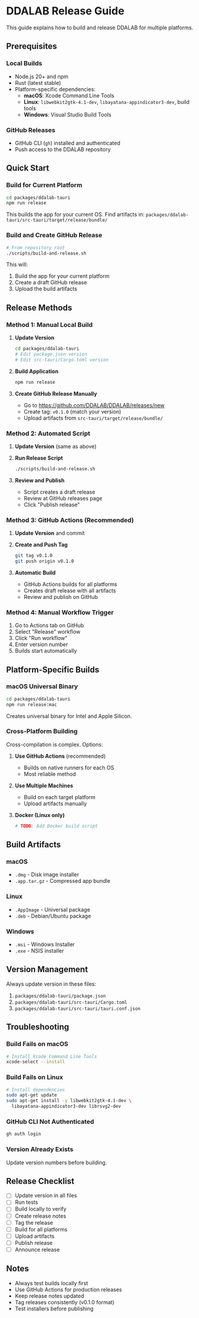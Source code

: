 # DDALAB Release Guide

This guide explains how to build and release DDALAB for multiple platforms.

## Prerequisites

### Local Builds
- Node.js 20+ and npm
- Rust (latest stable)
- Platform-specific dependencies:
  - **macOS**: Xcode Command Line Tools
  - **Linux**: `libwebkit2gtk-4.1-dev`, `libayatana-appindicator3-dev`, build tools
  - **Windows**: Visual Studio Build Tools

### GitHub Releases
- GitHub CLI (`gh`) installed and authenticated
- Push access to the DDALAB repository

## Quick Start

### Build for Current Platform

```bash
cd packages/ddalab-tauri
npm run release
```

This builds the app for your current OS. Find artifacts in:
`packages/ddalab-tauri/src-tauri/target/release/bundle/`

### Build and Create GitHub Release

```bash
# From repository root
./scripts/build-and-release.sh
```

This will:
1. Build the app for your current platform
2. Create a draft GitHub release
3. Upload the build artifacts

## Release Methods

### Method 1: Manual Local Build

1. **Update Version**
   ```bash
   cd packages/ddalab-tauri
   # Edit package.json version
   # Edit src-tauri/Cargo.toml version
   ```

2. **Build Application**
   ```bash
   npm run release
   ```

3. **Create GitHub Release Manually**
   - Go to https://github.com/DDALAB/DDALAB/releases/new
   - Create tag: `v0.1.0` (match your version)
   - Upload artifacts from `src-tauri/target/release/bundle/`

### Method 2: Automated Script

1. **Update Version** (same as above)

2. **Run Release Script**
   ```bash
   ./scripts/build-and-release.sh
   ```

3. **Review and Publish**
   - Script creates a draft release
   - Review at GitHub releases page
   - Click "Publish release"

### Method 3: GitHub Actions (Recommended)

1. **Update Version** and commit

2. **Create and Push Tag**
   ```bash
   git tag v0.1.0
   git push origin v0.1.0
   ```

3. **Automatic Build**
   - GitHub Actions builds for all platforms
   - Creates draft release with all artifacts
   - Review and publish on GitHub

### Method 4: Manual Workflow Trigger

1. Go to Actions tab on GitHub
2. Select "Release" workflow
3. Click "Run workflow"
4. Enter version number
5. Builds start automatically

## Platform-Specific Builds

### macOS Universal Binary
```bash
cd packages/ddalab-tauri
npm run release:mac
```
Creates universal binary for Intel and Apple Silicon.

### Cross-Platform Building

Cross-compilation is complex. Options:

1. **Use GitHub Actions** (recommended)
   - Builds on native runners for each OS
   - Most reliable method

2. **Use Multiple Machines**
   - Build on each target platform
   - Upload artifacts manually

3. **Docker (Linux only)**
   ```bash
   # TODO: Add Docker build script
   ```

## Build Artifacts

### macOS
- `.dmg` - Disk image installer
- `.app.tar.gz` - Compressed app bundle

### Linux
- `.AppImage` - Universal package
- `.deb` - Debian/Ubuntu package

### Windows
- `.msi` - Windows Installer
- `.exe` - NSIS installer

## Version Management

Always update version in these files:
1. `packages/ddalab-tauri/package.json`
2. `packages/ddalab-tauri/src-tauri/Cargo.toml`
3. `packages/ddalab-tauri/src-tauri/tauri.conf.json`

## Troubleshooting

### Build Fails on macOS
```bash
# Install Xcode Command Line Tools
xcode-select --install
```

### Build Fails on Linux
```bash
# Install dependencies
sudo apt-get update
sudo apt-get install -y libwebkit2gtk-4.1-dev \
  libayatana-appindicator3-dev librsvg2-dev
```

### GitHub CLI Not Authenticated
```bash
gh auth login
```

### Version Already Exists
Update version numbers before building.

## Release Checklist

- [ ] Update version in all files
- [ ] Run tests
- [ ] Build locally to verify
- [ ] Create release notes
- [ ] Tag the release
- [ ] Build for all platforms
- [ ] Upload artifacts
- [ ] Publish release
- [ ] Announce release

## Notes

- Always test builds locally first
- Use GitHub Actions for production releases
- Keep release notes updated
- Tag releases consistently (v0.1.0 format)
- Test installers before publishing
